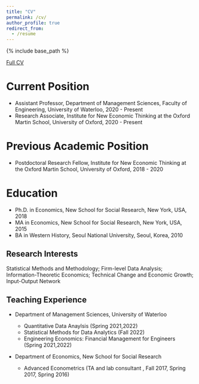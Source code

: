 ```yaml
---
title: "CV"
permalink: /cv/
author_profile: true
redirect_from:
  - /resume
---
```


{% include base_path %}

[Full CV](http://yangjh2612.github.io/files/cv.pdf)

Current Position
======
* Assistant Professor,  Department of Management Sciences, Faculty of Engineering, University of Waterloo, 2020 - Present
* Research Associate, Institute for New Economic Thinking at the Oxford Martin School, University of Oxford,  2020 - Present

Previous Academic Position
======
* Postdoctoral Research Fellow, Institute for New Economic Thinking at the Oxford Martin School, University of Oxford,  2018 - 2020

Education
======
* Ph.D. in Economics, New School for Social Research, New York, USA, 2018
* MA in Economics, New School for Social Research, New York, USA, 2015
* BA in Western History,  Seoul National University, Seoul, Korea, 2010

Research Interests
------
Statistical Methods and Methodology; Firm-level Data Analysis; Information-Theoretic Economics; Technical Change and Economic Growth;  Input-Output Network
  
Teaching Experience
------
* Department of Management Sciences, University of Waterloo
  * Quantitative Data Anaylsis (Spring 2021,2022)
  * Statistical Methods for Data Analytics (Fall 2022)
  * Engineering Economics: Financial Management for Engineers (Spring 2021,2022)
  
* Department of Economics, New School for Social Research
  * Advanced Econometrics (TA and lab consultant , Fall 2017, Spring 2017, Spring 2016)
  
